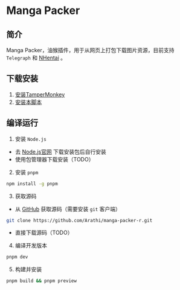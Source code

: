 # Manga Packer

## 简介

Manga Packer，油猴插件，用于从网页上打包下载图片资源，目前支持 `Telegraph` 和 [NHentai](https://nhentai.net/) 。

## 下载安装

1. [安装TamperMonkey](https://chromewebstore.google.com/detail/%E7%AF%A1%E6%94%B9%E7%8C%B4/dhdgffkkebhmkfjojejmpbldmpobfkfo)
2. [安装本脚本](https://github.com/Arathi/manga-packer-r/blob/master/dist/manga-packer-r.user.js)

## 编译运行

1. 安装 `Node.js`

* 去 [Node.js官网](https://nodejs.org/en/download) 下载安装包后自行安装
* 使用包管理器下载安装（TODO）

2. 安装 `pnpm`

```bash
npm install -g pnpm
```

3. 获取源码

* 从 [GitHub](https://github.com/Arathi/manga-packer-r) 获取源码（需要安装 `git` 客户端）

```bash
git clone https://github.com/Arathi/manga-packer-r.git
```

* 直接下载源码（TODO）

4. 编译开发版本

```bash
pnpm dev
```

5. 构建并安装

```bash
pnpm build && pnpm preview
```
